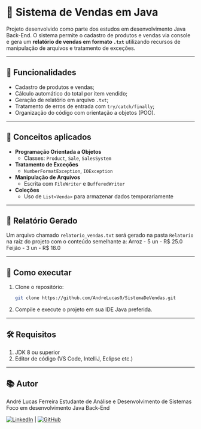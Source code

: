 # 🛒 Sistema de Vendas em Java

Projeto desenvolvido como parte dos estudos em desenvolvimento Java Back-End. O sistema permite o cadastro de produtos e vendas via console e gera um **relatório de vendas em formato `.txt`** utilizando recursos de manipulação de arquivos e tratamento de exceções.

---

## 📌 Funcionalidades

- Cadastro de produtos e vendas;
- Cálculo automático do total por item vendido;
- Geração de relatório em arquivo `.txt`;
- Tratamento de erros de entrada com `try/catch/finally`;
- Organização do código com orientação a objetos (POO).

---

## 🧠 Conceitos aplicados

- **Programação Orientada a Objetos**
  - Classes: `Product`, `Sale`, `SalesSystem`
- **Tratamento de Exceções**
  - `NumberFormatException`, `IOException`
- **Manipulação de Arquivos**
  - Escrita com `FileWriter` e `BufferedWriter`
- **Coleções**
  - Uso de `List<Venda>` para armazenar dados temporariamente

---

## 📂 Relatório Gerado

Um arquivo chamado `relatorio_vendas.txt` será gerado na pasta `Relatorio` na raíz do projeto com o conteúdo semelhante a:
Arroz - 5 un - R$ 25.0
Feijão - 3 un - R$ 18.0

---

## 🚀 Como executar

1. Clone o repositório:
   ```bash
   git clone https://github.com/AndreLucas0/SistemaDeVendas.git

2. Compile e execute o projeto em sua IDE Java preferida.

---

## 🛠️ Requisitos
1. JDK 8 ou superior
2. Editor de código (VS Code, IntelliJ, Eclipse etc.)

---

## 📚 Autor
André Lucas Ferreira
Estudante de Análise e Desenvolvimento de Sistemas
Foco em desenvolvimento Java Back-End

[![LinkedIn](https://img.shields.io/badge/LinkedIn-0077B5?style=for-the-badge&logo=linkedin&logoColor=white)](https://www.linkedin.com/in/andré-lucas-ferreira/) | [![GitHub](https://img.shields.io/badge/GitHub-100000?style=for-the-badge&logo=github&logoColor=white)](https://github.com/AndreLucas0)



